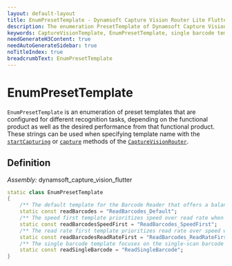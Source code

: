 ```yaml
---
layout: default-layout
title: EnumPresetTemplate - Dynamsoft Capture Vision Router Lite Flutter
description: The enumeration PresetTemplate of Dynamsoft Capture Vision Router describes the preset template.
keywords: CaptureVisionTemplate, EnumPresetTemplate, single barcode template, speed first, read-rate first, template, preset
needGenerateH3Content: true
needAutoGenerateSidebar: true
noTitleIndex: true
breadcrumbText: EnumPresetTemplate
---
```


# EnumPresetTemplate

`EnumPresetTemplate` is an enumeration of preset templates that are configured for different recognition tasks, depending on the functional product as well as the desired performance from that functional product. These strings can be used when specifying template name with the [`startCapturing`](../capture-vision-router-lite/capture-vision-router.md#startcapturing) or [`capture`](../capture-vision-router-lite/capture-vision-router.md#capture) methods of the [`CaptureVisionRouter`](../capture-vision-router-lite/capture-vision-router.md).

## Definition

*Assembly:* dynamsoft_capture_vision_flutter

```dart
static class EnumPresetTemplate
{
    /** The default template for the Barcode Reader that offers a balance between speed and read rate **/
    static const readBarcodes = "ReadBarcodes_Default";
    /** The speed first template prioritizes speed over read rate when reading barcodes **/
    static const readBarcodesSpeedFirst = "ReadBarcodes_SpeedFirst";
    /** The read rate first template prioritizes read rate over speed when reading barcodes **/
    static const readBarcodesReadRateFirst = "ReadBarcodes_ReadRateFirst";
    /** The single barcode template focuses on the single-scan barcode reading mode and should not be used when reading multiple barcodes at a time as it is more speed focused. **/
    static const readSingleBarcode = "ReadSingleBarcode";
}
```
